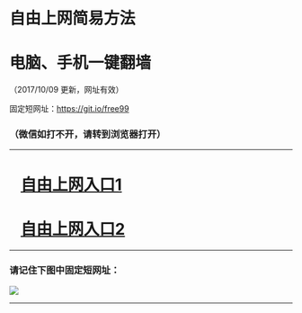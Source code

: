 ﻿# 自由上网简易方法

# 电脑、手机一键翻墙

（2017/10/09 更新，网址有效）

固定短网址：https://git.io/free99

### （微信如打不开，请转到浏览器打开）


***





# &nbsp;&nbsp; <a href="http://ft2500111012.fwq-tz-1001.info/fwqtz01.html?t=10090018730 " target="_blank">自由上网入口1</a>
# &nbsp;&nbsp; <a href="http://ft3066321353.fwq-tz-1002.info/fwqtz02.html?t=100900112902 " target="_blank">自由上网入口2</a>
***

### 请记住下图中固定短网址：

<img src="https://s3-us-west-2.amazonaws.com/fwq-1001/yjfq-20170905okok.png" /> 


***

